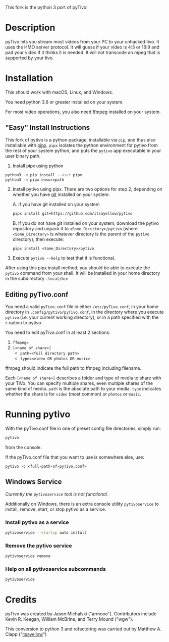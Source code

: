 This fork is the python 3 port of pyTivo!

# Description

pyTivo lets you stream most videos from your PC to your unhacked tivo. 
It uses the HMO server protocol. It will guess if your video is 4:3 or 
16:9 and pad your video if it thinks it is needed. It will not transcode 
an mpeg that is supported by your tivo.

# Installation

This should work with macOS, Linux, and Windows.

You need python 3.6 or greater installed on your system.

For most video operations, you also need [ffmpeg](https://www.ffmpeg.org/) installed on your system.

## "Easy" Install Instructions

This fork of pytivo is a python package, installable via `pip`, and thus also
installable with [pipx](https://github.com/pipxproject/pipx). `pipx` isolates the python environment for pytivo from
the rest of your system python, and puts the `pytivo` app executable in your
user binary path.

1. Install pipx using python
```bash
python3 -m pip install --user pipx
python3 -m pipx ensurepath
```

2. Install pytivo using pipx.  There are two options for step 2, depending on whether you have [git](https://git-scm.com/) installed on your system:

   A. If you have git installed on your system
   ```bash
   pipx install git+https://github.com/itsayellow/pytivo
   ```

   B. If you do not have git installed on your system, download the pytivo repository and unpack it to `<Some_Directory>/pytivo` (where `<Some_Directory>` is whatever directory is the parent of the `pytivo` directory), then execute:
   ```
   pipx install <Some_Directory>/pytivo
   ```

3. Execute `pytivo --help` to test that it is functional.

After using this pipx install method, you should be able to execute the
`pytivo` command from your shell.  It will be installed in your home directory in the subdirectory `.local/bin`

## Editing pyTivo.conf

You need a valid `pyTivo.conf` file in either `/etc/pyTivo.conf`, in your
home directory in `.config/pytivo/pyTivo.conf`, in the directory where you
execute `pytivo` (i.e. your current working directory), or in a path 
specified with the `-c` option to pytivo.

You need to edit pyTivo.conf in at least 2 sections.

1. `ffmpeg=`
2. `[<name of share>]`
    * `path=<full directory path>`
    * `type=<video OR photos OR music>`

ffmpeg should indicate the full path to ffmpeg including filename.

Each `[<name of share>]` describes a folder and type of media to share with
your TiVo.  You can specify multiple shares, even multiple shares of the same
kind of media.  `path` is the absolute path to your media. `type` indicates
whether the share is for `video` (most common) or `photos` or `music`.

# Running pytivo

With the pyTivo.conf file in one of preset config file directories, simply run:
```bash
pytivo
```
from the console.

If the pyTivo.conf file that you want to use is somewhere else, use:
```
pytivo -c <full-path-of-pyTivo.conf>
```

## Windows Service

*Currently the `pytivoservice` tool is not functional.*

Additionally on Windows, there is an extra console utility `pytivoservice` to
install, remove, start, or stop pytivo as a service.

### Install pytivo as a service
```bash
pytivoservice --startup auto install
```

### Remove the pytivo service
```bash
pytivoservice remove
```

### Help on all pytivoservice subcommands
```bash
pytivoservice
```

# Credits
pyTivo was created by Jason Michalski ("armooo"). Contributors include 
Kevin R. Keegan, William McBrine, and Terry Mound ("wgw").

This conversion to python 3 and refactoring was carried out by Matthew A. Clapp
("[itsayellow](https://github.com/itsayellow)")
